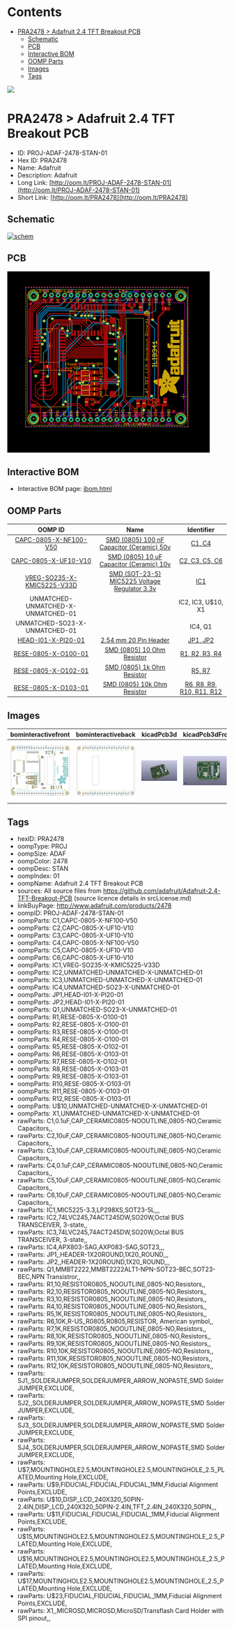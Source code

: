 



Contents
========

* [PRA2478 > Adafruit 2.4 TFT Breakout PCB](#pra2478--adafruit-24-tft-breakout-pcb)
	* [Schematic](#schematic)
	* [PCB](#pcb)
	* [Interactive BOM](#interactive-bom)
	* [OOMP Parts](#oomp-parts)
	* [Images](#images)
	* [Tags](#tags)
  
![][im]
# PRA2478 > Adafruit 2.4 TFT Breakout PCB

- ID: PROJ-ADAF-2478-STAN-01
- Hex ID: PRA2478
- Name: Adafruit
- Description: Adafruit
- Long Link: [http://oom.lt/PROJ-ADAF-2478-STAN-01](http://oom.lt/PROJ-ADAF-2478-STAN-01)
- Short Link: [http://oom.lt/PRA2478](http://oom.lt/PRA2478)

## Schematic
  
[![schem](eagleSchemImage.png)](eagleSchemImage.png)
## PCB
  
[![pcb](eagleImage.png)](eagleImage.png)
## Interactive BOM

- Interactive BOM page: [ibom.html](https://htmlpreview.github.io/?https://github.com/oomlout/oomlout_OOMP_projects/blob/main/PROJ-ADAF-2478-STAN-01/kicad/bom/ibom.html)

## OOMP Parts
  

|OOMP ID|Name|Identifier|
| :---: | :---: | :---: |
|[CAPC-0805-X-NF100-V50](https://github.com/oomlout/oomlout_OOMP_parts/tree/main/CAPC-0805-X-NF100-V50/)|[SMD (0805) 100 nF Capacitor (Ceramic) 50v](https://github.com/oomlout/oomlout_OOMP_parts/tree/main/CAPC-0805-X-NF100-V50/)|[C1, C4](https://github.com/oomlout/oomlout_OOMP_parts/tree/main/CAPC-0805-X-NF100-V50/)|
|[CAPC-0805-X-UF10-V10](https://github.com/oomlout/oomlout_OOMP_parts/tree/main/CAPC-0805-X-UF10-V10/)|[SMD (0805) 10 uF Capacitor (Ceramic) 10v](https://github.com/oomlout/oomlout_OOMP_parts/tree/main/CAPC-0805-X-UF10-V10/)|[C2, C3, C5, C6](https://github.com/oomlout/oomlout_OOMP_parts/tree/main/CAPC-0805-X-UF10-V10/)|
|[VREG-SO235-X-KMIC5225-V33D](https://github.com/oomlout/oomlout_OOMP_parts/tree/main/VREG-SO235-X-KMIC5225-V33D/)|[SMD (SOT-23-5) MIC5225 Voltage Regulator 3.3v](https://github.com/oomlout/oomlout_OOMP_parts/tree/main/VREG-SO235-X-KMIC5225-V33D/)|[IC1](https://github.com/oomlout/oomlout_OOMP_parts/tree/main/VREG-SO235-X-KMIC5225-V33D/)|
|UNMATCHED-UNMATCHED-X-UNMATCHED-01||IC2, IC3, U$10, X1|
|UNMATCHED-SO23-X-UNMATCHED-01||IC4, Q1|
|[HEAD-I01-X-PI20-01](https://github.com/oomlout/oomlout_OOMP_parts/tree/main/HEAD-I01-X-PI20-01/)|[2.54 mm 20 Pin Header](https://github.com/oomlout/oomlout_OOMP_parts/tree/main/HEAD-I01-X-PI20-01/)|[JP1, JP2](https://github.com/oomlout/oomlout_OOMP_parts/tree/main/HEAD-I01-X-PI20-01/)|
|[RESE-0805-X-O100-01](https://github.com/oomlout/oomlout_OOMP_parts/tree/main/RESE-0805-X-O100-01/)|[SMD (0805) 10 Ohm Resistor](https://github.com/oomlout/oomlout_OOMP_parts/tree/main/RESE-0805-X-O100-01/)|[R1, R2, R3, R4](https://github.com/oomlout/oomlout_OOMP_parts/tree/main/RESE-0805-X-O100-01/)|
|[RESE-0805-X-O102-01](https://github.com/oomlout/oomlout_OOMP_parts/tree/main/RESE-0805-X-O102-01/)|[SMD (0805) 1k Ohm Resistor](https://github.com/oomlout/oomlout_OOMP_parts/tree/main/RESE-0805-X-O102-01/)|[R5, R7](https://github.com/oomlout/oomlout_OOMP_parts/tree/main/RESE-0805-X-O102-01/)|
|[RESE-0805-X-O103-01](https://github.com/oomlout/oomlout_OOMP_parts/tree/main/RESE-0805-X-O103-01/)|[SMD (0805) 10k Ohm Resistor](https://github.com/oomlout/oomlout_OOMP_parts/tree/main/RESE-0805-X-O103-01/)|[R6, R8, R9, R10, R11, R12](https://github.com/oomlout/oomlout_OOMP_parts/tree/main/RESE-0805-X-O103-01/)|

## Images
  
  

|bominteractivefront|bominteractiveback|kicadPcb3d|kicadPcb3dFront|kicadPcb3dBack|kicadSchem|eagleImage|eagleSchemImage|pcbdraw|pcbdrawback|
| :---: | :---: | :---: | :---: | :---: | :---: | :---: | :---: | :---: | :---: |
|[![bominteractivefront](bomFront_140.png)](bomFront.png)|[![bominteractiveback](bomBack_140.png)](bomBack.png)|[![kicadPcb3d](kicadPcb3d_140.png)](kicadPcb3d.png)|[![kicadPcb3dFront](kicadPcb3dFront_140.png)](kicadPcb3dFront.png)|[![kicadPcb3dBack](kicadPcb3dBack_140.png)](kicadPcb3dBack.png)|[![kicadSchem](kicadSchem_140.png)](kicadSchem.png)|[![eagleImage](eagleImage_140.png)](eagleImage.png)|[![eagleSchemImage](eagleSchemImage_140.png)](eagleSchemImage.png)|[![pcbdraw](pcbdraw_140.png)](pcbdraw.png)|[![pcbdrawback](pcbdrawBack_140.png)](pcbdrawBack.png)|

## Tags

- hexID: PRA2478
- oompType: PROJ
- oompSize: ADAF
- oompColor: 2478
- oompDesc: STAN
- oompIndex: 01
- oompName: Adafruit 2.4 TFT Breakout PCB
- sources: All source files from https://github.com/adafruit/Adafruit-2.4-TFT-Breakout-PCB (source licence details in srcLicense.md)
- linkBuyPage: http://www.adafruit.com/products/2478
- oompID: PROJ-ADAF-2478-STAN-01
- oompParts: C1,CAPC-0805-X-NF100-V50
- oompParts: C2,CAPC-0805-X-UF10-V10
- oompParts: C3,CAPC-0805-X-UF10-V10
- oompParts: C4,CAPC-0805-X-NF100-V50
- oompParts: C5,CAPC-0805-X-UF10-V10
- oompParts: C6,CAPC-0805-X-UF10-V10
- oompParts: IC1,VREG-SO235-X-KMIC5225-V33D
- oompParts: IC2,UNMATCHED-UNMATCHED-X-UNMATCHED-01
- oompParts: IC3,UNMATCHED-UNMATCHED-X-UNMATCHED-01
- oompParts: IC4,UNMATCHED-SO23-X-UNMATCHED-01
- oompParts: JP1,HEAD-I01-X-PI20-01
- oompParts: JP2,HEAD-I01-X-PI20-01
- oompParts: Q1,UNMATCHED-SO23-X-UNMATCHED-01
- oompParts: R1,RESE-0805-X-O100-01
- oompParts: R2,RESE-0805-X-O100-01
- oompParts: R3,RESE-0805-X-O100-01
- oompParts: R4,RESE-0805-X-O100-01
- oompParts: R5,RESE-0805-X-O102-01
- oompParts: R6,RESE-0805-X-O103-01
- oompParts: R7,RESE-0805-X-O102-01
- oompParts: R8,RESE-0805-X-O103-01
- oompParts: R9,RESE-0805-X-O103-01
- oompParts: R10,RESE-0805-X-O103-01
- oompParts: R11,RESE-0805-X-O103-01
- oompParts: R12,RESE-0805-X-O103-01
- oompParts: U$10,UNMATCHED-UNMATCHED-X-UNMATCHED-01
- oompParts: X1,UNMATCHED-UNMATCHED-X-UNMATCHED-01
- rawParts: C1,0.1uF,CAP_CERAMIC0805-NOOUTLINE,0805-NO,Ceramic Capacitors,,
- rawParts: C2,10uF,CAP_CERAMIC0805-NOOUTLINE,0805-NO,Ceramic Capacitors,,
- rawParts: C3,10uF,CAP_CERAMIC0805-NOOUTLINE,0805-NO,Ceramic Capacitors,,
- rawParts: C4,0.1uF,CAP_CERAMIC0805-NOOUTLINE,0805-NO,Ceramic Capacitors,,
- rawParts: C5,10uF,CAP_CERAMIC0805-NOOUTLINE,0805-NO,Ceramic Capacitors,,
- rawParts: C6,10uF,CAP_CERAMIC0805-NOOUTLINE,0805-NO,Ceramic Capacitors,,
- rawParts: IC1,MIC5225-3.3,LP298XS,SOT23-5L,,,
- rawParts: IC2,74LVC245,74ACT245DW,SO20W,Octal BUS TRANSCEIVER, 3-state,,
- rawParts: IC3,74LVC245,74ACT245DW,SO20W,Octal BUS TRANSCEIVER, 3-state,,
- rawParts: IC4,APX803-SAG,AXP083-SAG,SOT23,,,
- rawParts: JP1,,HEADER-1X20ROUND,1X20_ROUND,,,
- rawParts: JP2,,HEADER-1X20ROUND,1X20_ROUND,,,
- rawParts: Q1,MMBT2222,MMBT2222ALT1-NPN-SOT23-BEC,SOT23-BEC,NPN Transistror,,
- rawParts: R1,10,RESISTOR0805_NOOUTLINE,0805-NO,Resistors,,
- rawParts: R2,10,RESISTOR0805_NOOUTLINE,0805-NO,Resistors,,
- rawParts: R3,10,RESISTOR0805_NOOUTLINE,0805-NO,Resistors,,
- rawParts: R4,10,RESISTOR0805_NOOUTLINE,0805-NO,Resistors,,
- rawParts: R5,1K,RESISTOR0805_NOOUTLINE,0805-NO,Resistors,,
- rawParts: R6,10K,R-US_R0805,R0805,RESISTOR, American symbol,,
- rawParts: R7,1K,RESISTOR0805_NOOUTLINE,0805-NO,Resistors,,
- rawParts: R8,10K,RESISTOR0805_NOOUTLINE,0805-NO,Resistors,,
- rawParts: R9,10K,RESISTOR0805_NOOUTLINE,0805-NO,Resistors,,
- rawParts: R10,10K,RESISTOR0805_NOOUTLINE,0805-NO,Resistors,,
- rawParts: R11,10K,RESISTOR0805_NOOUTLINE,0805-NO,Resistors,,
- rawParts: R12,10K,RESISTOR0805_NOOUTLINE,0805-NO,Resistors,,
- rawParts: SJ1,,SOLDERJUMPER,SOLDERJUMPER_ARROW_NOPASTE,SMD Solder JUMPER,EXCLUDE,
- rawParts: SJ2,,SOLDERJUMPER,SOLDERJUMPER_ARROW_NOPASTE,SMD Solder JUMPER,EXCLUDE,
- rawParts: SJ3,,SOLDERJUMPER,SOLDERJUMPER_ARROW_NOPASTE,SMD Solder JUMPER,EXCLUDE,
- rawParts: SJ4,,SOLDERJUMPER,SOLDERJUMPER_ARROW_NOPASTE,SMD Solder JUMPER,EXCLUDE,
- rawParts: U$7,MOUNTINGHOLE2.5,MOUNTINGHOLE2.5,MOUNTINGHOLE_2.5_PLATED,Mounting Hole,EXCLUDE,
- rawParts: U$9,FIDUCIAL,FIDUCIAL,FIDUCIAL_1MM,Fiducial Alignment Points,EXCLUDE,
- rawParts: U$10,DISP_LCD_240X320_50PIN-2.4IN,DISP_LCD_240X320_50PIN-2.4IN,TFT_2.4IN_240X320_50PIN,,,
- rawParts: U$11,FIDUCIAL,FIDUCIAL,FIDUCIAL_1MM,Fiducial Alignment Points,EXCLUDE,
- rawParts: U$15,MOUNTINGHOLE2.5,MOUNTINGHOLE2.5,MOUNTINGHOLE_2.5_PLATED,Mounting Hole,EXCLUDE,
- rawParts: U$16,MOUNTINGHOLE2.5,MOUNTINGHOLE2.5,MOUNTINGHOLE_2.5_PLATED,Mounting Hole,EXCLUDE,
- rawParts: U$17,MOUNTINGHOLE2.5,MOUNTINGHOLE2.5,MOUNTINGHOLE_2.5_PLATED,Mounting Hole,EXCLUDE,
- rawParts: U$23,FIDUCIAL,FIDUCIAL,FIDUCIAL_1MM,Fiducial Alignment Points,EXCLUDE,
- rawParts: X1,,MICROSD,MICROSD,MicroSD/Transflash Card Holder with SPI pinout,,



[im]: kicadPcb3d_450.png
